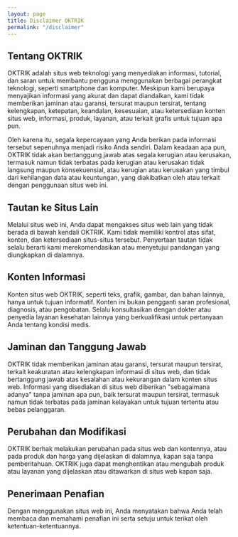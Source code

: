 ```yaml
---
layout: page
title: Disclaimer OKTRIK
permalink: "/disclaimer"
---
```


## Tentang OKTRIK

OKTRIK adalah situs web teknologi yang menyediakan informasi, tutorial, dan saran untuk membantu pengguna menggunakan berbagai perangkat teknologi, seperti smartphone dan komputer. Meskipun kami berupaya menyajikan informasi yang akurat dan dapat diandalkan, kami tidak memberikan jaminan atau garansi, tersurat maupun tersirat, tentang kelengkapan, ketepatan, keandalan, kesesuaian, atau ketersediaan konten situs web, informasi, produk, layanan, atau terkait grafis untuk tujuan apa pun.

Oleh karena itu, segala kepercayaan yang Anda berikan pada informasi tersebut sepenuhnya menjadi risiko Anda sendiri. Dalam keadaan apa pun, OKTRIK tidak akan bertanggung jawab atas segala kerugian atau kerusakan, termasuk namun tidak terbatas pada kerugian atau kerusakan tidak langsung maupun konsekuensial, atau kerugian atau kerusakan yang timbul dari kehilangan data atau keuntungan, yang diakibatkan oleh atau terkait dengan penggunaan situs web ini.
## Tautan ke Situs Lain

Melalui situs web ini, Anda dapat mengakses situs web lain yang tidak berada di bawah kendali OKTRIK. Kami tidak memiliki kontrol atas sifat, konten, dan ketersediaan situs-situs tersebut. Penyertaan tautan tidak selalu berarti kami merekomendasikan atau menyetujui pandangan yang diungkapkan di dalamnya.
## Konten Informasi

Konten situs web OKTRIK, seperti teks, grafik, gambar, dan bahan lainnya, hanya untuk tujuan informatif. Konten ini bukan pengganti saran profesional, diagnosis, atau pengobatan. Selalu konsultasikan dengan dokter atau penyedia layanan kesehatan lainnya yang berkualifikasi untuk pertanyaan Anda tentang kondisi medis.
## Jaminan dan Tanggung Jawab

OKTRIK tidak memberikan jaminan atau garansi, tersurat maupun tersirat, terkait keakuratan atau kelengkapan informasi di situs web, dan tidak bertanggung jawab atas kesalahan atau kekurangan dalam konten situs web. Informasi yang disediakan di situs web diberikan "sebagaimana adanya" tanpa jaminan apa pun, baik tersurat maupun tersirat, termasuk namun tidak terbatas pada jaminan kelayakan untuk tujuan tertentu atau bebas pelanggaran.
## Perubahan dan Modifikasi

OKTRIK berhak melakukan perubahan pada situs web dan kontennya, atau pada produk dan harga yang dijelaskan di dalamnya, kapan saja tanpa pemberitahuan. OKTRIK juga dapat menghentikan atau mengubah produk atau layanan yang dijelaskan atau ditawarkan di situs web kapan saja.
## Penerimaan Penafian

Dengan menggunakan situs web ini, Anda menyatakan bahwa Anda telah membaca dan memahami penafian ini serta setuju untuk terikat oleh ketentuan-ketentuannya.
